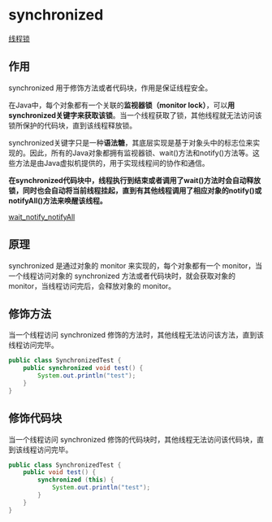 # synchronized

[线程锁](线程锁.md)

## 作用

synchronized 用于修饰方法或者代码块，作用是保证线程安全。

在Java中，每个对象都有一个关联的**监视器锁（monitor lock）**，可以**用synchronized关键字来获取该锁**。当一个线程获取了锁，其他线程就无法访问该锁所保护的代码块，直到该线程释放锁。

synchronized关键字只是一种**语法糖**，其底层实现是基于对象头中的标志位来实现的。因此，所有的Java对象都拥有监视器锁、wait()方法和notify()方法等。这些方法是由Java虚拟机提供的，用于实现线程间的协作和通信。

**在synchronized代码块中，线程执行到结束或者调用了wait()方法时会自动释放锁，同时也会自动将当前线程挂起，直到有其他线程调用了相应对象的notify()或notifyAll()方法来唤醒该线程。**

[wait_notify_notifyAll](wait_notify_notifyAll.md)

## 原理

synchronized 是通过对象的 monitor 来实现的，每个对象都有一个 monitor，当一个线程访问对象的 synchronized 方法或者代码块时，就会获取对象的 monitor，当线程访问完后，会释放对象的 monitor。


## 修饰方法

当一个线程访问 synchronized 修饰的方法时，其他线程无法访问该方法，直到该线程访问完毕。

```java
public class SynchronizedTest {
	public synchronized void test() {
		System.out.println("test");
	}
}
```

## 修饰代码块

当一个线程访问 synchronized 修饰的代码块时，其他线程无法访问该代码块，直到该线程访问完毕。

```java
public class SynchronizedTest {
	public void test() {
		synchronized (this) {
			System.out.println("test");
		}
	}
}
```